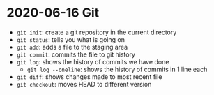 # 2020-06-16 Git

- `git init`: create a git repository in the current directory
- `git status`: tells you what is going on
- `git add`: adds a file to the staging area
- `git commit`: commits the file to git history
- `git log`: shows the history of commits we have done
	- `git log --oneline`: shows the history of commits in 1 line each
- `git diff`: shows changes made to most recent file
- `git checkout`: moves HEAD to different version
